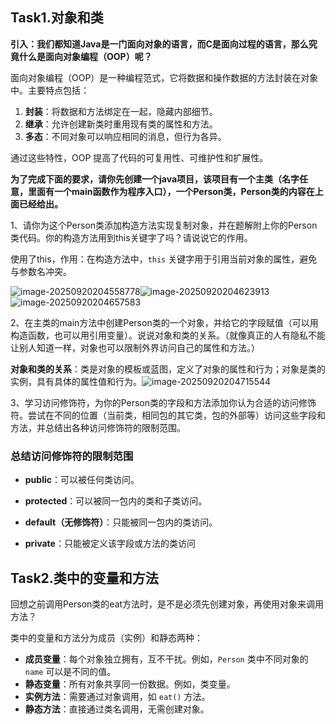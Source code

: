 ## **Task1.对象和类**

**引入：我们都知道Java是一门面向对象的语言，而C是面向过程的语言，那么究竟什么是面向对象编程（OOP）呢？**

面向对象编程（OOP）是一种编程范式，它将数据和操作数据的方法封装在对象中。主要特点包括：

1. **封装**：将数据和方法绑定在一起，隐藏内部细节。
2. **继承**：允许创建新类时重用现有类的属性和方法。
3. **多态**：不同对象可以响应相同的消息，但行为各异。

通过这些特性，OOP 提高了代码的可复用性、可维护性和扩展性。



**为了完成下面的要求，请你先创建一个java项目，该项目有一个主类（名字任意，里面有一个main函数作为程序入口），一个Person类，Person类的内容在上面已经给出。**

1、请你为这个Person类添加构造方法实现复制对象，并在题解附上你的Person类代码。你的构造方法用到this关键字了吗？请说说它的作用。

使用了this，作用：在构造方法中，`this` 关键字用于引用当前对象的属性，避免与参数名冲突。

![image-20250920204558778](C:\Users\Admin\AppData\Roaming\Typora\typora-user-images\image-20250920204558778.png)![image-20250920204623913](C:\Users\Admin\AppData\Roaming\Typora\typora-user-images\image-20250920204623913.png)![image-20250920204657583](C:\Users\Admin\AppData\Roaming\Typora\typora-user-images\image-20250920204657583.png)



2、在主类的main方法中创建Person类的一个对象，并给它的字段赋值（可以用构造函数，也可以用引用变量）。说说对象和类的关系。（就像真正的人有隐私不能让别人知道一样，对象也可以限制外界访问自己的属性和方法。）

**对象和类的关系**：类是对象的模板或蓝图，定义了对象的属性和行为；对象是类的实例，具有具体的属性值和行为。![image-20250920204715544](C:\Users\Admin\AppData\Roaming\Typora\typora-user-images\image-20250920204715544.png)



3、学习访问修饰符，为你的Person类的字段和方法添加你认为合适的访问修饰符。尝试在不同的位置（当前类，相同包的其它类，包的外部等）访问这些字段和方法，并总结出各种访问修饰符的限制范围。

### 总结访问修饰符的限制范围

- **public**：可以被任何类访问。

- **protected**：可以被同一包内的类和子类访问。

- **default（无修饰符）**：只能被同一包内的类访问。

- **private**：只能被定义该字段或方法的类访问

  

## **Task2.类中的变量和方法**

回想之前调用Person类的eat方法时，是不是必须先创建对象，再使用对象来调用方法？

类中的变量和方法分为成员（实例）和静态两种：

- **成员变量**：每个对象独立拥有，互不干扰。例如，`Person` 类中不同对象的 `name` 可以是不同的值。
- **静态变量**：所有对象共享同一份数据。例如，类变量。
- **实例方法**：需要通过对象调用，如 `eat()` 方法。
- **静态方法**：直接通过类名调用，无需创建对象。